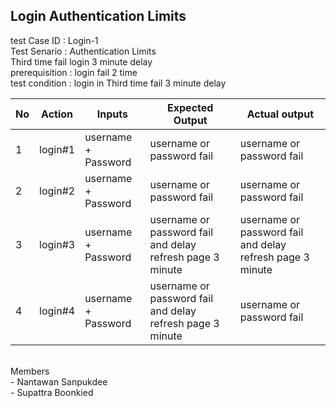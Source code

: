 ## Login Authentication Limits

test Case ID : Login-1	<br>
Test Senario : Authentication Limits <br>
Third time fail login 3 minute delay <br>
prerequisition : login fail 2 time	 <br>
test condition : login in Third time fail 3 minute delay <br>


| No |     Action    |    Inputs   | Expected Output  |   Actual output   | 
| -- | ------------- | ----------- | ---------------- | ----------------- |
| 1 | login#1 | username + Password | username or password fail | username or password fail |
| 2 | login#2 | username + Password | username or password fail | username or password fail |
| 3 | login#3 | username + Password | username or password fail and delay refresh page 3  minute | username or password fail and delay refresh page 3  minute |
| 4 | login#4 | username + Password | username or password fail and delay refresh page 3  minute | username or password fail | 


<br>
Members <br>
- Nantawan Sanpukdee <br>
- Supattra Boonkied <br>
